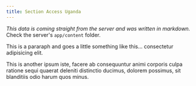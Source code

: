 ```yaml
---
title: Section Access Uganda
---
```

*This data is coming straight from the server and was written in markdown.*  
Check the server's `app/content` folder.

This is a pararaph and goes a little something like this... consectetur adipisicing elit.

This is another ipsum iste, facere ab consequuntur animi corporis culpa ratione sequi quaerat deleniti distinctio ducimus, dolorem possimus, sit blanditiis odio harum quos minus.